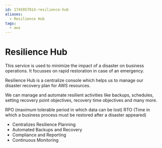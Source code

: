 ```yaml
---
id: 1745957014-resilience-hub
aliases:
  - Resilience Hub
tags:
  - aws
---
```


# Resilience Hub

This service is used to minimize the impact of a disaster on business operations.
It focusses on rapid restoration in case of an emergency.

Resilience Hub is a centralize console which helps us to manage our disaster recovery plan for AWS resources.

We can manage and automate resilient activities like backups, schedules, setting recovery point objectives, recovery time objectives and many more.

RPO (maximum tolerable period in which data can be lost)
RTO (Time in which a business process must be restored after a disaster appeared)

- Centralizes Resilience Planning
- Automated Backups and Recovery
- Compliance and Reporting
- Continuous Monitoring


